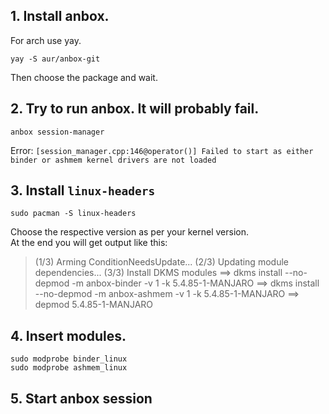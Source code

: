## 1. Install anbox.
For arch use yay.
```
yay -S aur/anbox-git
```
Then choose the package and wait.

## 2. Try to run anbox. It will probably fail.
```
anbox session-manager
```
Error: `[session_manager.cpp:146@operator()] Failed to start as either binder or ashmem kernel drivers are not loaded`

## 3. Install `linux-headers`
```
sudo pacman -S linux-headers
```
Choose the respective version as per your kernel version.  
At the end you will get output like this:
> (1/3) Arming ConditionNeedsUpdate...
> (2/3) Updating module dependencies...
> (3/3) Install DKMS modules
> ==> dkms install --no-depmod -m anbox-binder -v 1 -k 5.4.85-1-MANJARO
> ==> dkms install --no-depmod -m anbox-ashmem -v 1 -k 5.4.85-1-MANJARO
> ==> depmod 5.4.85-1-MANJARO

## 4. Insert modules.
```
sudo modprobe binder_linux
sudo modprobe ashmem_linux
```

## 5. Start anbox session
